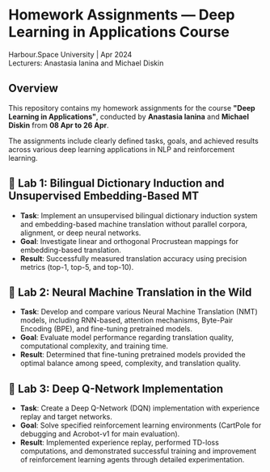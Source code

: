 # Homework Assignments — Deep Learning in Applications Course  
Harbour.Space University | Apr 2024  
Lecturers: Anastasia Ianina and Michael Diskin  

## Overview
This repository contains my homework assignments for the course **"Deep Learning in Applications"**, conducted by **Anastasia Ianina** and **Michael Diskin** from **08 Apr to 26 Apr**.

The assignments include clearly defined tasks, goals, and achieved results across various deep learning applications in NLP and reinforcement learning.

## 📄 Lab 1: Bilingual Dictionary Induction and Unsupervised Embedding-Based MT
- **Task**: Implement an unsupervised bilingual dictionary induction system and embedding-based machine translation without parallel corpora, alignment, or deep neural networks.
- **Goal**: Investigate linear and orthogonal Procrustean mappings for embedding-based translation.
- **Result**: Successfully measured translation accuracy using precision metrics (top-1, top-5, and top-10).

## 📄 Lab 2: Neural Machine Translation in the Wild
- **Task**: Develop and compare various Neural Machine Translation (NMT) models, including RNN-based, attention mechanisms, Byte-Pair Encoding (BPE), and fine-tuning pretrained models.
- **Goal**: Evaluate model performance regarding translation quality, computational complexity, and training time.
- **Result**: Determined that fine-tuning pretrained models provided the optimal balance among speed, complexity, and translation quality.

## 📄 Lab 3: Deep Q-Network Implementation	
- **Task**: Create a Deep Q-Network (DQN) implementation with experience replay and target networks.
- **Goal**: Solve specified reinforcement learning environments (CartPole for debugging and Acrobot-v1 for main evaluation).
- **Result**: Implemented experience replay, performed TD-loss computations, and demonstrated successful training and improvement of reinforcement learning agents through detailed experimentation.
